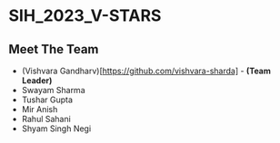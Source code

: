 # SIH_2023_V-STARS

## Meet The Team
- (Vishvara Gandharv)[https://github.com/vishvara-sharda] - **(Team Leader)**
- Swayam Sharma
- Tushar Gupta
- Mir Anish
- Rahul Sahani
- Shyam Singh Negi
